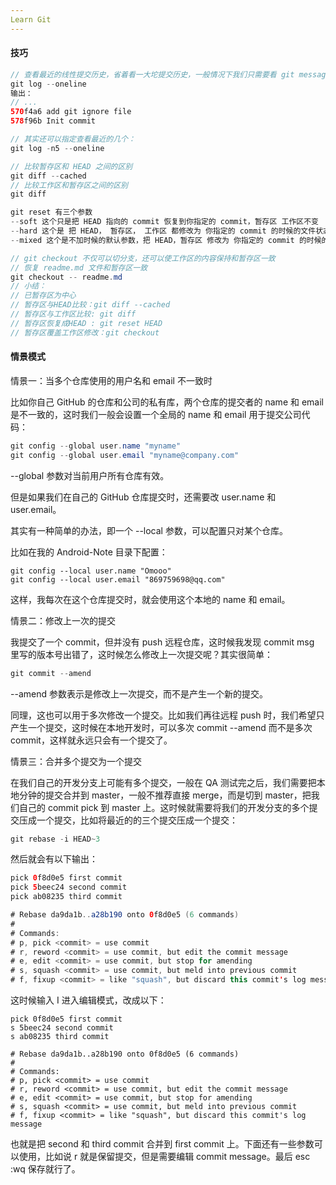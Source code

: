 ```yaml
---
Learn Git
---
```


#### 技巧

```java
// 查看最近的线性提交历史，省着看一大坨提交历史，一般情况下我们只需要看 git message 即可
git log --oneline
输出：
// ...    
570f4a6 add git ignore file
578f96b Init commit

// 其实还可以指定查看最近的几个：
git log -n5 --oneline
```

```java
// 比较暂存区和 HEAD 之间的区别
git diff --cached
// 比较工作区和暂存区之间的区别
git diff
```

```java
git reset 有三个参数
--soft 这个只是把 HEAD 指向的 commit 恢复到你指定的 commit，暂存区 工作区不变
--hard 这个是 把 HEAD， 暂存区， 工作区 都修改为 你指定的 commit 的时候的文件状态
--mixed 这个是不加时候的默认参数，把 HEAD，暂存区 修改为 你指定的 commit 的时候的文件状态，工作区保持不变
```

```java
// git checkout 不仅可以切分支，还可以使工作区的内容保持和暂存区一致
// 恢复 readme.md 文件和暂存区一致
git checkout -- readme.md
// 小结：
// 已暂存区为中心
// 暂存区与HEAD比较：git diff --cached
// 暂存区与工作区比较: git diff
// 暂存区恢复成HEAD : git reset HEAD
// 暂存区覆盖工作区修改：git checkout
```



#### 情景模式

情景一：当多个仓库使用的用户名和 email 不一致时

比如你自己 GitHub 的仓库和公司的私有库，两个仓库的提交者的 name 和 email 是不一致的，这时我们一般会设置一个全局的 name 和 email 用于提交公司代码：

```java
git config --global user.name "myname"
git config --global user.email "myname@company.com"
```

--global 参数对当前用户所有仓库有效。

但是如果我们在自己的 GitHub 仓库提交时，还需要改 user.name 和 user.email。

其实有一种简单的办法，即一个 --local 参数，可以配置只对某个仓库。

比如在我的 Android-Note 目录下配置：

```jade
git config --local user.name "Omooo"
git config --local user.email "869759698@qq.com"
```

这样，我每次在这个仓库提交时，就会使用这个本地的 name 和 email。



情景二：修改上一次的提交

我提交了一个 commit，但并没有 push 远程仓库，这时候我发现 commit msg 里写的版本号出错了，这时候怎么修改上一次提交呢？其实很简单：

```java
git commit --amend
```

--amend 参数表示是修改上一次提交，而不是产生一个新的提交。

同理，这也可以用于多次修改一个提交。比如我们再往远程 push 时，我们希望只产生一个提交，这时候在本地开发时，可以多次 commit --amend 而不是多次 commit，这样就永远只会有一个提交了。



情景三：合并多个提交为一个提交

在我们自己的开发分支上可能有多个提交，一般在 QA 测试完之后，我们需要把本地分钟的提交合并到 master，一般不推荐直接 merge，而是切到 master，把我们自己的 commit pick 到 master 上。这时候就需要将我们的开发分支的多个提交压成一个提交，比如将最近的的三个提交压成一个提交：

```java
git rebase -i HEAD~3
```

然后就会有以下输出：

```java
pick 0f8d0e5 first commit
pick 5beec24 second commit
pick ab08235 third commit

# Rebase da9da1b..a28b190 onto 0f8d0e5 (6 commands)
#
# Commands:
# p, pick <commit> = use commit
# r, reword <commit> = use commit, but edit the commit message
# e, edit <commit> = use commit, but stop for amending
# s, squash <commit> = use commit, but meld into previous commit
# f, fixup <commit> = like "squash", but discard this commit's log message

```

这时候输入 I 进入编辑模式，改成以下：

```
pick 0f8d0e5 first commit
s 5beec24 second commit
s ab08235 third commit

# Rebase da9da1b..a28b190 onto 0f8d0e5 (6 commands)
#
# Commands:
# p, pick <commit> = use commit
# r, reword <commit> = use commit, but edit the commit message
# e, edit <commit> = use commit, but stop for amending
# s, squash <commit> = use commit, but meld into previous commit
# f, fixup <commit> = like "squash", but discard this commit's log message

```

也就是把 second 和 third commit 合并到 first commit 上。下面还有一些参数可以使用，比如说 r 就是保留提交，但是需要编辑 commit message。最后 esc :wq 保存就行了。

